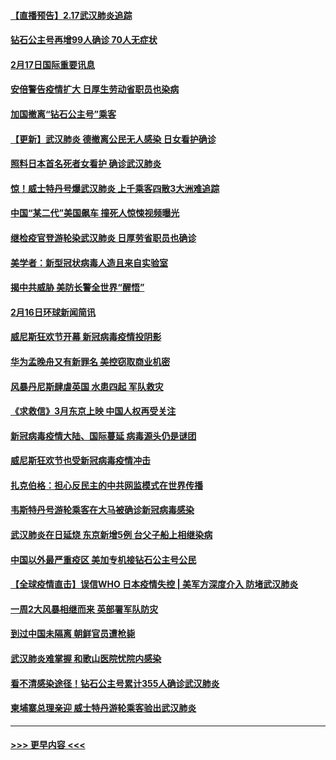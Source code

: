 #### [【直播预告】2.17武汉肺炎追踪](../pages/prog202/a102779191.md?t=02172103) 
#### [钻石公主号再增99人确诊 70人无症状](../pages/prog202/a102779137.md?t=02172103) 
#### [2月17日国际重要讯息](../pages/prog202/a102779069.md?t=02172103) 
#### [安倍警告疫情扩大 日厚生劳动省职员也染病](../pages/prog202/a102779077.md?t=02172103) 
#### [加国撤离“钻石公主号”乘客](../pages/prog202/a102779071.md?t=02172103) 
#### [【更新】武汉肺炎 德撤离公民无人感染 日女看护确诊](../pages/prog202/a102770740.md?t=02172103) 
#### [照料日本首名死者女看护 确诊武汉肺炎](../pages/prog202/a102778947.md?t=02172103) 
#### [惊！威士特丹号爆武汉肺炎 上千乘客四散3大洲难追踪](../pages/prog202/a102778921.md?t=02172103) 
#### [中国“某二代”美国飙车 撞死人惊悚视频曝光](../pages/prog202/a102778919.md?t=02172103) 
#### [继检疫官登游轮染武汉肺炎 日厚劳省职员也确诊](../pages/prog202/a102778913.md?t=02172103) 
#### [美学者：新型冠状病毒人造且来自实验室](../pages/prog202/a102778911.md?t=02172103) 
#### [揭中共威胁 美防长警全世界“醒悟”](../pages/prog202/a102778738.md?t=02172103) 
#### [2月16日环球新闻简讯](../pages/prog202/a102778702.md?t=02172103) 
#### [威尼斯狂欢节开幕 新冠病毒疫情投阴影](../pages/prog202/a102778707.md?t=02172103) 
#### [华为孟晚舟又有新罪名 美控窃取商业机密](../pages/prog202/a102778677.md?t=02172103) 
#### [风暴丹尼斯肆虐英国 水患四起 军队救灾](../pages/prog202/a102778679.md?t=02172103) 
#### [《求救信》3月东京上映 中国人权再受关注](../pages/prog202/a102778650.md?t=02172103) 
#### [新冠病毒疫情大陆、国际蔓延 病毒源头仍是谜团](../pages/prog202/a102778602.md?t=02172103) 
#### [威尼斯狂欢节也受新冠病毒疫情冲击](../pages/prog202/a102778596.md?t=02172103) 
#### [扎克伯格：担心反民主的中共网监模式在世界传播](../pages/prog202/a102778585.md?t=02172103) 
#### [韦斯特丹号游轮乘客在大马被确诊新冠病毒感染](../pages/prog202/a102778559.md?t=02172103) 
#### [武汉肺炎在日延烧 东京新增5例 台父子船上相继染病](../pages/prog202/a102778538.md?t=02172103) 
#### [中国以外最严重疫区 美加专机接钻石公主号公民](../pages/prog202/a102778473.md?t=02172103) 
#### [【全球疫情直击】误信WHO 日本疫情失控 | 美军方深度介入 防堵武汉肺炎](../pages/prog202/a102778478.md?t=02172103) 
#### [一周2大风暴相继而来 英部署军队防灾](../pages/prog202/a102778447.md?t=02172103) 
#### [到过中国未隔离 朝鲜官员遭枪毙](../pages/prog202/a102778383.md?t=02172103) 
#### [武汉肺炎难掌握 和歌山医院忧院内感染](../pages/prog202/a102778376.md?t=02172103) 
#### [看不清感染途径！钻石公主号累计355人确诊武汉肺炎](../pages/prog202/a102778335.md?t=02172103) 
#### [柬埔寨总理亲迎 威士特丹游轮乘客验出武汉肺炎](../pages/prog202/a102777842.md?t=02172103) 

----
#### [ >>> 更早内容 <<< ](../indexes/prog202-earlier.md)
